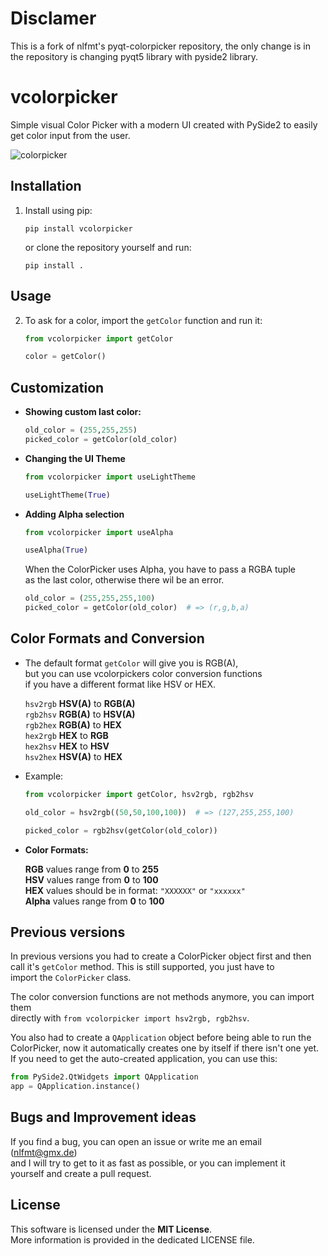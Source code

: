 # Disclamer
This is a fork of nlfmt's pyqt-colorpicker repository, the only change is in the repository is changing pyqt5 library with pyside2 library.


# vcolorpicker
Simple visual Color Picker with a modern UI created with PySide2 to easily get color input from the user.

![colorpicker](https://user-images.githubusercontent.com/71983360/95017068-408f8100-0657-11eb-8001-a6788e94abba.png)


## Installation

1. Install using pip:

   ```
   pip install vcolorpicker
   ```

   or clone the repository yourself and run:

   ```
   pip install .
   ```

## Usage

2. To ask for a color, import the `getColor` function and run it:

   ```python
   from vcolorpicker import getColor
   
   color = getColor()
   ```

## Customization

* **Showing custom last color:**

   ```python
   old_color = (255,255,255)
   picked_color = getColor(old_color)
   ```

* **Changing the UI Theme**

  ```python
  from vcolorpicker import useLightTheme
  
  useLightTheme(True)
  ```

* **Adding Alpha selection**

  ```python
  from vcolorpicker import useAlpha
  
  useAlpha(True)
  ```

  When the ColorPicker uses Alpha, you have to pass a RGBA tuple\
  as the last color, otherwise there wil be an error.

  ```python
  old_color = (255,255,255,100)
  picked_color = getColor(old_color)  # => (r,g,b,a)
  ```

## Color Formats and Conversion

* The default format `getColor` will give you is RGB(A),\
  but you can use vcolorpickers color conversion functions\
  if you have a different format like HSV or HEX.

   `hsv2rgb` **HSV(A)** to **RGB(A)**\
   `rgb2hsv` **RGB(A)** to **HSV(A)**\
   `rgb2hex` **RGB(A)** to **HEX**\
   `hex2rgb` **HEX** to **RGB**\
   `hex2hsv` **HEX** to **HSV**\
   `hsv2hex` **HSV(A)** to **HEX**

* Example:
  ```python
  from vcolorpicker import getColor, hsv2rgb, rgb2hsv 
  
  old_color = hsv2rgb((50,50,100,100))  # => (127,255,255,100)

  picked_color = rgb2hsv(getColor(old_color))
  ```

* **Color Formats:**

  **RGB** values range from **0** to **255**\
  **HSV** values range from **0** to **100**\
  **HEX** values should be in format: `"XXXXXX"` or `"xxxxxx"`\
  **Alpha** values range from **0** to **100**


## Previous versions
  In previous versions you had to create a ColorPicker object first and then\
  call it's `getColor` method. This is still supported, you just have to\
  import the `ColorPicker` class.

  The color conversion functions are not methods anymore, you can import them\
  directly with `from vcolorpicker import hsv2rgb, rgb2hsv`.

  You also had to create a `QApplication` object before being able to run the\
  ColorPicker, now it automatically creates one by itself if there isn't one yet.\
  If you need to get the auto-created application, you can use this:

  ```python
  from PySide2.QtWidgets import QApplication
  app = QApplication.instance()
  ```

## Bugs and Improvement ideas
  If you find a bug, you can open an issue or write me an email (nlfmt@gmx.de)\
  and I will try to get to it as fast as possible, or you can implement it\
  yourself and create a pull request.


## License

  This software is licensed under the **MIT License**.\
  More information is provided in the dedicated LICENSE file.
